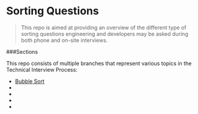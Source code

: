 # Sorting Questions

>This repo is aimed at providing an overview of the different type of sorting questions engineering and developers may be asked during both phone and on-site interviews.

###Sections

This repo consists of multiple branches that represent various topics in the Technical Interview Process:

  - [Bubble Sort](https://repl.it/CHkB/1)
  - [Quick Sort]: ()
  - [Merge Sort]: ()
  - [Heap Sort]: ()
  - [Bucket Sort]: ()


